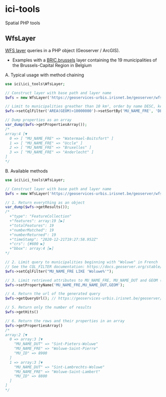 # ici-tools
Spatial PHP tools


WfsLayer
-----

[WFS layer](https://docs.geoserver.org/stable/en/user/services/wfs/basics.html) queries in a PHP object (Geoserver / ArcGIS).


* Examples with a [BRIC.brussels](https://bric.brussels/) layer containing the 19 municipalities of the Brussels-Capital Region in Belgium

A. Typical usage with method chaining

```php 
use ici\ici_tools\WfsLayer;

// Construct layer with base path and layer name
$wfs = new WfsLayer('https://geoservices-urbis.irisnet.be/geoserver/wfs', 'UrbisAdm:Mu');

// Limit to municipalities greather than 10 km², order by name DESC, keep only the name in French
$wfs->setCqlFilter('AREA(GEOM)>10000000')->setSortBy('MU_NAME_FRE', 'DESC')->setPropertyName('MU_NAME_FRE');

// Dump properties as an array
var_dump($wfs->getPropertiesArray());
/*
array:4 [▼
  0 => [ "MU_NAME_FRE" => "Watermael-Boitsfort" ]
  1 => [ "MU_NAME_FRE" => "Uccle" ]
  2 => [ "MU_NAME_FRE" => "Bruxelles" ]
  3 => [ "MU_NAME_FRE" => "Anderlecht" ]
]
*/
```

B. Available methods

```php
use ici\ici_tools\WfsLayer;

// Construct layer with base path and layer name
$wfs = new WfsLayer('https://geoservices-urbis.irisnet.be/geoserver/wfs', 'UrbisAdm:Mu');

// 1. Return everything as an object
var_dump($wfs->getResults());
/*   
  +"type": "FeatureCollection"
  +"features": array:19 [▶]
  +"totalFeatures": 19
  +"numberMatched": 19
  +"numberReturned": 19
  +"timeStamp": "2020-12-21T19:27:58.952Z"
  +"crs": {#600 ▶}
  +"bbox": array:4 [▶] 
*/

// 2. Limit query to municipalities beginning with "Woluwe" in French
// See the CQL_FILTER documentation: https://docs.geoserver.org/stable/en/user/tutorials/cql/cql_tutorial.html 
$wfs->setCqlFilter("MU_NAME_FRE LIKE 'Woluwe%'");

// 3. Limit retrieved attributes to MU_NAME_FRE, MU_NAME_DUT and GEOM (municipalities names in French and Dutch, and the geometry)
$wfs->setPropertyName('MU_NAME_FRE,MU_NAME_DUT,GEOM');

// 4. Return the url of the generated query
$wfs->getQueryUrl(); // https://geoservices-urbis.irisnet.be/geoserver/wfs?service=WFS&version=2.0.0&request=GetFeature&typeName=UrbisAdm%3AMu&outputFormat=json&resultType=results&propertyname=MU_NAME_FRE%2CMU_NAME_DUT%2CGEOM&cql_filter=MU_NAME_FRE+LIKE+%27Woluwe%25%27

// 5. Return only the number of results
$wfs->getHits()

// 6. Return the rows and their properties in an array
$wfs->getPropertiesArray()
/*
array:2 [▼
  0 => array:3 [▼
    "MU_NAME_DUT" => "Sint-Pieters-Woluwe"
    "MU_NAME_FRE" => "Woluwe-Saint-Pierre"
    "MU_ID" => 8900
  ]
  1 => array:3 [▼
    "MU_NAME_DUT" => "Sint-Lambrechts-Woluwe"
    "MU_NAME_FRE" => "Woluwe-Saint-Lambert"
    "MU_ID" => 8800
  ]
]
*/
```


